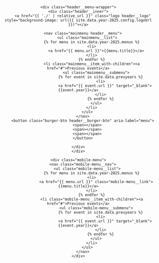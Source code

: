 <header class="header">
    
    <div class="header__menu-wrapper">
    <div class="header__inner">
        <a href="{{ './' | relative_url }}" class="logo header__logo" style="background-image: url({{ site.data.year-2025.config.logoUrl }})"></a>

        <nav class="mainmenu header__menu">
            <ul class="mainmenu__list">
                {% for menu in site.data.year-2025.menus %}
                <li>
                    <a href="{{ menu.url }}">{{menu.title}}</a>
                </li>
                {% endfor %}
                <li class="mainmenu__item_with-children"><a href="#">Previous events</a>
                    <ul class="mainmenu__submenu">
                        {% for event in site.data.prevyears %}
                        <li>
                            <a href="{{ event.url }}" target="_blank">{{event.year}}</a>
                        </li>
                        {% endfor %}
                    </ul>
                </li>
            </ul>
        </nav>
        <button class="burger-btn header__burger-btn" aria-label="menu">
            <span></span>
            <span></span>
            <span></span>
        </button>
        
    </div>
    </div>

    <div class="mobile-menu">
        <nav class="mobile-menu__nav">
            <ul class="mobile-menu__list">
                {% for menu in site.data.year-2025.menus %}
                <li>
                    <a href="{{ menu.url }}" class="mobile-menu__link">{{menu.title}}</a>
                </li>
                {% endfor %}
                <li class="mobile-menu__item_with-children"><a href="#">Previous events</a>
                    <ul class="mobile-menu__submenu">
                        {% for event in site.data.prevyears %}
                        <li>
                            <a href="{{ event.url }}" target="_blank">{{event.year}}</a>
                        </li>
                        {% endfor %}
                    </ul>
                </li>
            </ul>
        </nav>
    </div>
</header>
